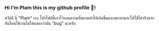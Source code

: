 ### Hi I'm Plam this is my github profile 👋!
  สวัสดี นี่ "Plam" เอง โปรไฟล์นี้เอาไว้ลงผลงานที่พยามทำให้เกิดขึ้นและพยายามจะให้ใช้ได้จริงหากอันไหนใช้งานไม่ได้แสดงว่ามัน "bug" นะครับ





<!--
**PlamGG/PlamGG** is a ✨ _special_ ✨ repository because its `README.md` (this file) appears on your GitHub profile.

Here are some ideas to get you started:

- 🔭 I’m currently working on ...
- 🌱 I’m currently learning ...
- 👯 I’m looking to collaborate on ...
- 🤔 I’m looking for help with ...
- 💬 Ask me about ...
- 📫 How to reach me: ...
- 😄 Pronouns: ...
- ⚡ Fun fact: ...
-->
